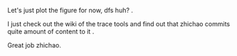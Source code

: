 

Let's just plot the figure for now, dfs huh? .

I just check out the wiki of the trace tools and find out that zhichao commits quite amount of content to it .

Great job zhichao.
